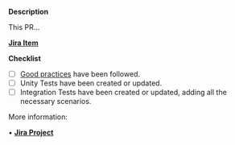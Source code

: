 **Description**

This PR...

[**Jira Item**](card_url)

**Checklist**
- [ ] [Good practices](https://www.w3schools.com/js/js_best_practices.asp) have been followed.
- [ ] Unity Tests have been created or updated.
- [ ] Integration Tests have been created or updated, adding all the necessary scenarios.

More information:

• [**Jira Project**](https://jacksonfilho3.atlassian.net/jira/software/projects/CDA/boards/1)
